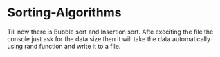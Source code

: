 # Sorting-Algorithms
Till now there is Bubble sort and Insertion sort. Afte execiting the file the console just ask for the data size then it will take the data automatically using rand function and write it to a file.
